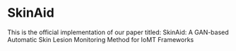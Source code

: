 # SkinAid
This is the official implementation of our paper titled:  SkinAid: A GAN-based Automatic Skin Lesion Monitoring Method for IoMT Frameworks

